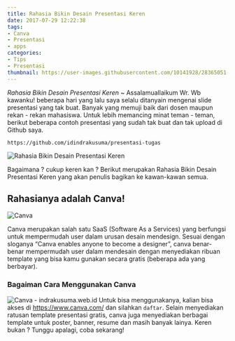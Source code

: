 ```yaml
---
title: Rahasia Bikin Desain Presentasi Keren
date: 2017-07-29 12:22:38
tags:
- Canva
- Presentasi
- apps
categories:
- Tips
- Presentasi
thumbnail: https://user-images.githubusercontent.com/10141928/28365051-2ca946c8-6cb1-11e7-9d83-30fc6e73e037.png
---
```


*Rahasia Bikin Desain Presentasi Keren* ~ Assalamuallaikum Wr. Wb kawanku! beberapa hari yang lalu saya selalu ditanyain mengenai slide presentasi yang tak buat. Banyak yang memuji baik dari dosen maupun rekan - rekan mahasiswa. Untuk lebih memancing minat teman - teman, berikut beberapa contoh presentasi yang sudah tak buat dan tak upload di Github saya.
<!-- more -->
`https://github.com/idindrakusuma/presentasi-tugas`

![Rahasia Bikin Desain Presentasi Keren](https://user-images.githubusercontent.com/10141928/28365051-2ca946c8-6cb1-11e7-9d83-30fc6e73e037.png)

Bagaimana ? cukup keren kan ? Berikut merupakan Rahasia Bikin Desain Presentasi Keren yang akan penulis bagikan ke kawan-kawan semua.

## Rahasianya adalah Canva!
![Canva](https://user-images.githubusercontent.com/10141928/28364803-4af28a00-6cb0-11e7-9139-f14896636eae.png)

Canva merupakan salah satu SaaS (Software As a Services) yang berfungsi untuk mempermudah user dalam urusan desain mendesign. Sesuai dengan sloganya “Canva enables anyone to become a designer”, canva benar-benar mempermudah user dalam mendesain dengan menyediakan ribuan template yang bisa kamu gunakan secara gratis (beberapa ada yang berbayar).

### Bagaiman Cara Menggunakan Canva
![Canva - indrakusuma.web.id](https://user-images.githubusercontent.com/10141928/28364850-74e30808-6cb0-11e7-99aa-942425eca7b1.png)
Untuk bisa menggunakanya, kalian bisa akses di https://www.canva.com/ dan silahkan `daftar`. Selain menyediakan ratusan template presentasi gratis, canva juga menyediakan berbagai template untuk poster, banner, resume dan masih banyak lainya. Keren bukan ? Tunggu apalagi, coba sekarang!
